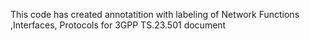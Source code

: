 This code has created annotatition with labeling of Network Functions ,Interfaces, Protocols for 3GPP TS.23.501 document
